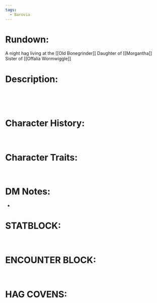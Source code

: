 ```yaml
---
tags:
  - Barovia
---
```

# **Rundown:**

A night hag living at the [[Old Bonegrinder]]
Daughter of [[Morgantha]]
Sister of [[Offalia Wormwiggle]]

# **Description:**

 

 

# **Character History:**

 
 

# **Character Traits:** 

 
 
 

# **DM Notes:**

-    

# **STATBLOCK:**

 

# **ENCOUNTER BLOCK:**

 

# **HAG COVENS:**

 